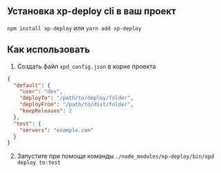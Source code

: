 ## Установка xp-deploy cli в ваш проект

`npm install xp-deploy`
или
`yarn add xp-deploy`

## Как использовать

1. Создать файл `xpd_config.json` в корне проекта

```json
{
  "default": {
    "user": "dev",
    "deployTo": "/path/to/deploy/folder",
    "deployFrom": "/path/to/dist/folder",
    "keepReleases": 2
  },
  "test": {
    "servers": "example.com"
  }
}
```

2.  Запустите при помощи команды `./node_modules/xp-deploy/bin/xpd deploy to:test`
